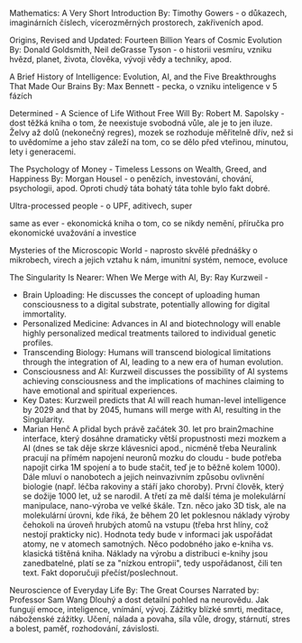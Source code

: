Mathematics: A Very Short Introduction By: Timothy Gowers - o důkazech, imaginárních číslech, vícerozměrných prostorech, zakřiveních apod.

Origins, Revised and Updated: Fourteen Billion Years of Cosmic Evolution By: Donald Goldsmith, Neil deGrasse Tyson - o historii vesmíru, vzniku hvězd, planet, života, člověka, vývoji vědy a techniky, apod.

A Brief History of Intelligence: Evolution, AI, and the Five Breakthroughs That Made Our Brains By: Max Bennett - pecka, o vzniku inteligence v 5 fázích 

Determined - A Science of Life Without Free Will By: Robert M. Sapolsky - dost těžká kniha o tom, že neexistuje svobodná vůle, ale je to jen iluze. Želvy až dolů (nekonečný regres), mozek se rozhoduje měřitelně dřív, než si to uvědomíme a jeho stav záleží na tom, co se dělo před vteřinou, minutou, lety i generacemi.

The Psychology of Money - Timeless Lessons on Wealth, Greed, and Happiness By: Morgan Housel - o penězích, investování, chování, psychologii, apod. Oproti chudý táta bohatý táta tohle bylo fakt dobré.

Ultra-processed people - o UPF, aditivech, super

same as ever - ekonomická kniha o tom, co se nikdy nemění, příručka pro ekonomické uvažování a investice

Mysteries of the Microscopic World - naprosto skvělé přednášky o mikrobech, virech a jejich vztahu k nám, imunitní systém, nemoce, evoluce

The Singularity Is Nearer: When We Merge with AI, By: Ray Kurzweil - 
- Brain Uploading: He discusses the concept of uploading human consciousness to a digital substrate, potentially allowing for digital immortality.
- Personalized Medicine: Advances in AI and biotechnology will enable highly personalized medical treatments tailored to individual genetic profiles.
- Transcending Biology: Humans will transcend biological limitations through the integration of AI, leading to a new era of human evolution.
- Consciousness and AI: Kurzweil discusses the possibility of AI systems achieving consciousness and the implications of machines claiming to have emotional and spiritual experiences.
- Key Dates: Kurzweil predicts that AI will reach human-level intelligence by 2029 and that by 2045, humans will merge with AI, resulting in the Singularity.
- Marian Henč A přidal bych právě začátek 30. let pro brain2machine interface, který dosáhne dramaticky větší propustnosti mezi mozkem a AI (dnes se tak děje skrze klávesnici apod., nicméně třeba Neuralink pracují na přímém napojení neuronů mozku do cloudu - bude potřeba napojit cirka 1M spojení a to bude stačit, teď je to běžně kolem 1000).
Dále mluví o nanobotech a jejich neinvazivním způsobu ovlivnění biologie (např. léčba rakoviny a stáří jako choroby). První člověk, který se dožije 1000 let, už se narodil.
A třetí za mě další téma je molekulární manipulace, nano-výroba ve velké škále. Tzn. něco jako 3D tisk, ale na molekulární úrovni, kde říká, že během 20 let poklesnou náklady výroby čehokoli na úroveň hrubých atomů na vstupu (třeba hrst hlíny, což nestojí prakticky nic). Hodnota tedy bude v informaci jak uspořádat atomy, ne v atomech samotných. Něco podobného jako e-kniha vs. klasická tištěná kniha. Náklady na výrobu a distribuci e-knihy jsou zanedbatelné, platí se za "nízkou entropii", tedy uspořádanost, čili ten text.
Fakt doporučuji přečíst/poslechnout.

Neuroscience of Everyday Life
By: The Great Courses
Narrated by: Professor Sam Wang
Dlouhý a dost detailní pohled na neurovědu. Jak fungují emoce, inteligence, vnímání, vývoj. Zážitky blízké smrti, meditace, náboženské zážitky. Učení, nálada a povaha, síla vůle, drogy, stárnutí, stres a bolest, paměť, rozhodování, závislosti.

